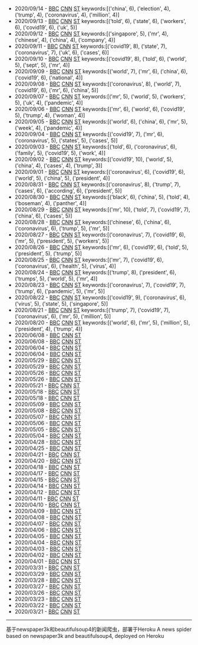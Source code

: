 - 2020/09/14 - [BBC](2020/09/14/BBC.md) [CNN](2020/09/14/CNN.md) [ST](2020/09/14/ST.md) keywords:[('china', 6), ('election', 4), ('trump', 4), ('coronavirus', 4), ('million', 4)]
- 2020/09/13 - [BBC](2020/09/13/BBC.md) [CNN](2020/09/13/CNN.md) [ST](2020/09/13/ST.md) keywords:[('told', 6), ('state', 6), ('workers', 6), ('covid19', 6), ('uk', 5)]
- 2020/09/12 - [BBC](2020/09/12/BBC.md) [CNN](2020/09/12/CNN.md) [ST](2020/09/12/ST.md) keywords:[('singapore', 5), ('mr', 4), ('chinese', 4), ('china', 4), ('company', 4)]
- 2020/09/11 - [BBC](2020/09/11/BBC.md) [CNN](2020/09/11/CNN.md) [ST](2020/09/11/ST.md) keywords:[('covid19', 8), ('state', 7), ('coronavirus', 7), ('uk', 6), ('cases', 6)]
- 2020/09/10 - [BBC](2020/09/10/BBC.md) [CNN](2020/09/10/CNN.md) [ST](2020/09/10/ST.md) keywords:[('covid19', 8), ('told', 6), ('world', 5), ('sept', 5), ('mr', 4)]
- 2020/09/09 - [BBC](2020/09/09/BBC.md) [CNN](2020/09/09/CNN.md) [ST](2020/09/09/ST.md) keywords:[('world', 7), ('mr', 6), ('china', 6), ('covid19', 6), ('national', 4)]
- 2020/09/08 - [BBC](2020/09/08/BBC.md) [CNN](2020/09/08/CNN.md) [ST](2020/09/08/ST.md) keywords:[('coronavirus', 8), ('world', 7), ('covid19', 6), ('mr', 6), ('china', 5)]
- 2020/09/07 - [BBC](2020/09/07/BBC.md) [CNN](2020/09/07/CNN.md) [ST](2020/09/07/ST.md) keywords:[('mr', 5), ('world', 5), ('workers', 5), ('uk', 4), ('pandemic', 4)]
- 2020/09/06 - [BBC](2020/09/06/BBC.md) [CNN](2020/09/06/CNN.md) [ST](2020/09/06/ST.md) keywords:[('mr', 6), ('world', 6), ('covid19', 5), ('trump', 4), ('woman', 4)]
- 2020/09/05 - [BBC](2020/09/05/BBC.md) [CNN](2020/09/05/CNN.md) [ST](2020/09/05/ST.md) keywords:[('world', 6), ('china', 6), ('mr', 5), ('week', 4), ('pandemic', 4)]
- 2020/09/04 - [BBC](2020/09/04/BBC.md) [CNN](2020/09/04/CNN.md) [ST](2020/09/04/ST.md) keywords:[('covid19', 7), ('mr', 6), ('coronavirus', 5), ('states', 5), ('cases', 5)]
- 2020/09/03 - [BBC](2020/09/03/BBC.md) [CNN](2020/09/03/CNN.md) [ST](2020/09/03/ST.md) keywords:[('told', 6), ('coronavirus', 6), ('family', 5), ('covid19', 5), ('work', 4)]
- 2020/09/02 - [BBC](2020/09/02/BBC.md) [CNN](2020/09/02/CNN.md) [ST](2020/09/02/ST.md) keywords:[('covid19', 10), ('world', 5), ('china', 4), ('cases', 4), ('trump', 3)]
- 2020/09/01 - [BBC](2020/09/01/BBC.md) [CNN](2020/09/01/CNN.md) [ST](2020/09/01/ST.md) keywords:[('coronavirus', 6), ('covid19', 6), ('world', 5), ('china', 5), ('president', 4)]
- 2020/08/31 - [BBC](2020/08/31/BBC.md) [CNN](2020/08/31/CNN.md) [ST](2020/08/31/ST.md) keywords:[('coronavirus', 8), ('trump', 7), ('cases', 6), ('according', 6), ('president', 5)]
- 2020/08/30 - [BBC](2020/08/30/BBC.md) [CNN](2020/08/30/CNN.md) [ST](2020/08/30/ST.md) keywords:[('black', 6), ('china', 5), ('told', 4), ('boseman', 4), ('panther', 4)]
- 2020/08/29 - [BBC](2020/08/29/BBC.md) [CNN](2020/08/29/CNN.md) [ST](2020/08/29/ST.md) keywords:[('mr', 10), ('told', 7), ('covid19', 7), ('china', 6), ('cases', 5)]
- 2020/08/28 - [BBC](2020/08/28/BBC.md) [CNN](2020/08/28/CNN.md) [ST](2020/08/28/ST.md) keywords:[('chinese', 6), ('china', 6), ('coronavirus', 6), ('trump', 5), ('mr', 5)]
- 2020/08/27 - [BBC](2020/08/27/BBC.md) [CNN](2020/08/27/CNN.md) [ST](2020/08/27/ST.md) keywords:[('coronavirus', 7), ('covid19', 6), ('mr', 5), ('president', 5), ('workers', 5)]
- 2020/08/26 - [BBC](2020/08/26/BBC.md) [CNN](2020/08/26/CNN.md) [ST](2020/08/26/ST.md) keywords:[('mr', 6), ('covid19', 6), ('told', 5), ('president', 5), ('trump', 5)]
- 2020/08/25 - [BBC](2020/08/25/BBC.md) [CNN](2020/08/25/CNN.md) [ST](2020/08/25/ST.md) keywords:[('mr', 7), ('covid19', 6), ('coronavirus', 6), ('health', 5), ('virus', 4)]
- 2020/08/24 - [BBC](2020/08/24/BBC.md) [CNN](2020/08/24/CNN.md) [ST](2020/08/24/ST.md) keywords:[('trump', 8), ('president', 6), ('trumps', 5), ('world', 5), ('mr', 4)]
- 2020/08/23 - [BBC](2020/08/23/BBC.md) [CNN](2020/08/23/CNN.md) [ST](2020/08/23/ST.md) keywords:[('coronavirus', 7), ('covid19', 7), ('trump', 6), ('pandemic', 5), ('mr', 5)]
- 2020/08/22 - [BBC](2020/08/22/BBC.md) [CNN](2020/08/22/CNN.md) [ST](2020/08/22/ST.md) keywords:[('covid19', 9), ('coronavirus', 6), ('virus', 5), ('state', 5), ('singapore', 5)]
- 2020/08/21 - [BBC](2020/08/21/BBC.md) [CNN](2020/08/21/CNN.md) [ST](2020/08/21/ST.md) keywords:[('trump', 7), ('covid19', 7), ('coronavirus', 6), ('mr', 5), ('million', 5)]
- 2020/08/20 - [BBC](2020/08/20/BBC.md) [CNN](2020/08/20/CNN.md) [ST](2020/08/20/ST.md) keywords:[('world', 6), ('mr', 5), ('million', 5), ('president', 4), ('trump', 4)]
- 2020/06/08 - [BBC](2020/06/08/BBC.md) [CNN](2020/06/08/CNN.md) [ST](2020/06/08/ST.md)
- 2020/06/08 - [BBC](2020/06/08/BBC.md) [CNN](2020/06/08/CNN.md) [ST](2020/06/08/ST.md)
- 2020/06/04 - [BBC](2020/06/04/BBC.md) [CNN](2020/06/04/CNN.md) [ST](2020/06/04/ST.md)
- 2020/06/04 - [BBC](2020/06/04/BBC.md) [CNN](2020/06/04/CNN.md) [ST](2020/06/04/ST.md)
- 2020/05/29 - [BBC](2020/05/29/BBC.md) [CNN](2020/05/29/CNN.md) [ST](2020/05/29/ST.md)
- 2020/05/29 - [BBC](2020/05/29/BBC.md) [CNN](2020/05/29/CNN.md) [ST](2020/05/29/ST.md)
- 2020/05/26 - [BBC](2020/05/26/BBC.md) [CNN](2020/05/26/CNN.md) [ST](2020/05/26/ST.md)
- 2020/05/26 - [BBC](2020/05/26/BBC.md) [CNN](2020/05/26/CNN.md) [ST](2020/05/26/ST.md)
- 2020/05/21 - [BBC](2020/05/21/BBC.md) [CNN](2020/05/21/CNN.md) [ST](2020/05/21/ST.md)
- 2020/05/18 - [BBC](2020/05/18/BBC.md) [CNN](2020/05/18/CNN.md) [ST](2020/05/18/ST.md)
- 2020/05/18 - [BBC](2020/05/18/BBC.md) [CNN](2020/05/18/CNN.md) [ST](2020/05/18/ST.md)
- 2020/05/09 - [BBC](2020/05/09/BBC.md) [CNN](2020/05/09/CNN.md) [ST](2020/05/09/ST.md)
- 2020/05/08 - [BBC](2020/05/08/BBC.md) [CNN](2020/05/08/CNN.md) [ST](2020/05/08/ST.md) 
- 2020/05/07 - [BBC](2020/05/07/BBC.md) [CNN](2020/05/07/CNN.md) [ST](2020/05/07/ST.md) 
- 2020/05/06 - [BBC](2020/05/06/BBC.md) [CNN](2020/05/06/CNN.md) [ST](2020/05/06/ST.md) 
- 2020/05/05 - [BBC](2020/05/05/BBC.md) [CNN](2020/05/05/CNN.md) [ST](2020/05/05/ST.md)
- 2020/05/04 - [BBC](2020/05/04/BBC.md) [CNN](2020/05/04/CNN.md) [ST](2020/05/04/ST.md)
- 2020/04/28 - [BBC](2020/04/28/BBC.md) [CNN](2020/04/28/CNN.md) [ST](2020/04/28/ST.md)
- 2020/04/25 - [BBC](2020/04/25/BBC.md) [CNN](2020/04/25/CNN.md) [ST](2020/04/25/ST.md)
- 2020/04/21 - [BBC](2020/04/21/BBC.md) [CNN](2020/04/21/CNN.md) [ST](2020/04/21/ST.md)
- 2020/04/20 - [BBC](2020/04/20/BBC.md) [CNN](2020/04/20/CNN.md) [ST](2020/04/20/ST.md)
- 2020/04/18 - [BBC](2020/04/18/BBC.md) [CNN](2020/04/18/CNN.md) [ST](2020/04/18/ST.md)
- 2020/04/17 - [BBC](2020/04/17/BBC.md) [CNN](2020/04/17/CNN.md) [ST](2020/04/17/ST.md)
- 2020/04/15 - [BBC](2020/04/15/BBC.md) [CNN](2020/04/15/CNN.md) [ST](2020/04/15/ST.md)
- 2020/04/14 - [BBC](2020/04/14/BBC.md) [CNN](2020/04/14/CNN.md) [ST](2020/04/14/ST.md)
- 2020/04/12 - [BBC](2020/04/12/BBC.md) [CNN](2020/04/12/CNN.md) [ST](2020/04/12/ST.md)
- 2020/04/11 - [BBC](2020/04/11/BBC.md) [CNN](2020/04/11/CNN.md) [ST](2020/04/11/ST.md)
- 2020/04/10 - [BBC](2020/04/10/BBC.md) [CNN](2020/04/10/CNN.md) [ST](2020/04/10/ST.md)
- 2020/04/09 - [BBC](2020/04/09/BBC.md) [CNN](2020/04/09/CNN.md) [ST](2020/04/09/ST.md)
- 2020/04/08 - [BBC](2020/04/08/BBC.md) [CNN](2020/04/08/CNN.md) [ST](2020/04/08/ST.md)
- 2020/04/07 - [BBC](2020/04/07/BBC.md) [CNN](2020/04/07/CNN.md) [ST](2020/04/07/ST.md)
- 2020/04/06 - [BBC](2020/04/06/BBC.md) [CNN](2020/04/06/CNN.md) [ST](2020/04/06/ST.md)
- 2020/04/05 - [BBC](2020/04/05/BBC.md) [CNN](2020/04/05/CNN.md) [ST](2020/04/05/ST.md)
- 2020/04/04 - [BBC](2020/04/04/BBC.md) [CNN](2020/04/04/CNN.md) [ST](2020/04/04/ST.md)
- 2020/04/03 - [BBC](2020/04/03/BBC.md) [CNN](2020/04/03/CNN.md) [ST](2020/04/03/ST.md)
- 2020/04/02 - [BBC](2020/04/02/BBC.md) [CNN](2020/04/02/CNN.md) [ST](2020/04/02/ST.md)
- 2020/04/01 - [BBC](2020/04/01/BBC.md) [CNN](2020/04/01/CNN.md) [ST](2020/04/01/ST.md)
- 2020/03/31 - [BBC](2020/03/31/BBC.md) [CNN](2020/03/31/CNN.md) [ST](2020/03/31/ST.md)
- 2020/03/29 - [BBC](2020/03/29/BBC.md) [CNN](2020/03/29/CNN.md) [ST](2020/03/29/ST.md)
- 2020/03/28 - [BBC](2020/03/28/BBC.md) [CNN](2020/03/28/CNN.md) [ST](2020/03/28/ST.md)
- 2020/03/27 - [BBC](2020/03/27/BBC.md) [CNN](2020/03/27/CNN.md) [ST](2020/03/27/ST.md)
- 2020/03/26 - [BBC](2020/03/26/BBC.md) [CNN](2020/03/26/CNN.md) [ST](2020/03/26/ST.md)
- 2020/03/23 - [BBC](2020/03/23/BBC.md) [CNN](2020/03/23/CNN.md) [ST](2020/03/23/ST.md)
- 2020/03/22 - [BBC](2020/03/22/BBC.md) [CNN](2020/03/22/CNN.md) [ST](2020/03/22/ST.md)
- 2020/03/21 - [BBC](2020/03/21/BBC.md) [CNN](2020/03/21/CNN.md) [ST](2020/03/21/ST.md)

---
基于newspaper3k和beautifulsoup4的新闻爬虫，部署于Heroku
A news spider based on newspaper3k and beautifulsoup4, deployed on Heroku
